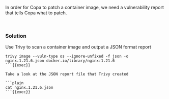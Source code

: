 In order for Copa to patch a container image, we need a vulnerability report that tells Copa what to patch.

<br>

### Solution
Use Trivy to scan a container image and output a JSON format report

```plain
trivy image --vuln-type os --ignore-unfixed -f json -o nginx.1.21.6.json docker.io/library/nginx:1.21.6
```{{exec}}

Take a look at the JSON report file that Trivy created

```plain
cat nginx.1.21.6.json
```{{exec}}